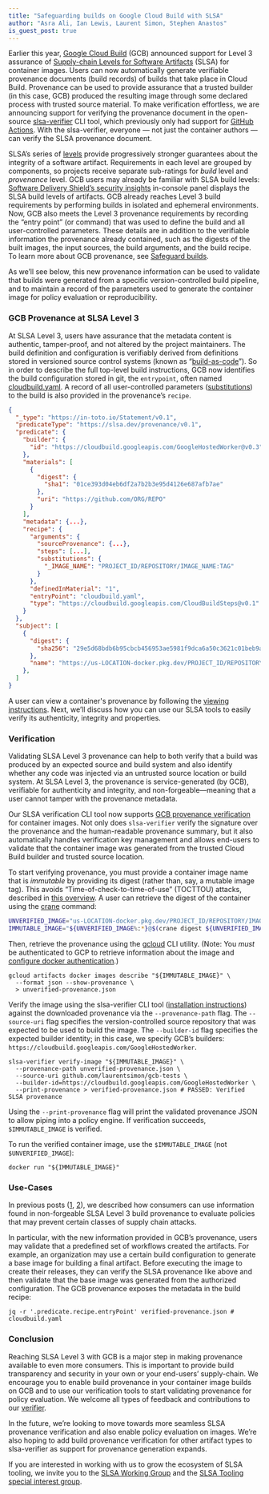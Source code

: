 ```yaml
---
title: "Safeguarding builds on Google Cloud Build with SLSA"
author: "Asra Ali, Ian Lewis, Laurent Simon, Stephen Anastos"
is_guest_post: true
---
```



Earlier this year, [Google Cloud Build](https://cloud.google.com/build/docs/overview) (GCB) announced support for Level 3 assurance of [Supply-chain Levels for Software Artifacts](https://slsa.dev/) (SLSA) for container images. Users can now automatically generate verifiable provenance documents (build records) of builds that take place in Cloud Build. Provenance can be used to provide assurance that a trusted builder (in this case, GCB) produced the resulting image through some declared process with trusted source material. To make verification effortless, we are announcing support for verifying the provenance document in the open-source [slsa-verifier](https://github.com/slsa-framework/slsa-verifier) CLI tool, which previously only had support for [GitHub Actions](https://slsa.dev/blog/2022/06/slsa-github-workflows). With the slsa-verifier, everyone — not just the container authors — can verify the SLSA provenance document.

SLSA’s series of [levels](https://slsa.dev/spec/v0.1/levels) provide progressively stronger guarantees about the integrity of a software artifact.  Requirements in each level are grouped by components, so projects receive separate sub-ratings for _build_ level and _provenance_ level. GCB users may already be familiar with SLSA build levels: [Software Delivery Shield’s security insights](https://cloud.google.com/software-supply-chain-security/docs/sds/overview) in-console panel displays the SLSA build levels of artifacts. GCB already reaches Level 3 build requirements by performing builds in isolated and ephemeral environments. Now, GCB also meets the Level 3 provenance requirements by recording the “entry point” (or command) that was used to define the build and all user-controlled parameters. These details are in addition to the verifiable information the provenance already contained, such as the digests of the built images, the input sources, the build arguments, and the build recipe. To learn more about GCB provenance, see [Safeguard builds](https://cloud.google.com/software-supply-chain-security/docs/safeguard-builds#provenance).

As we’ll see below, this new provenance information can be used to validate that builds were generated from a specific version-controlled build pipeline, and to maintain a record of the parameters used to generate the container image for policy evaluation or reproducibility.

### GCB Provenance at SLSA Level 3

At SLSA Level 3, users have assurance that the metadata content is authentic, tamper-proof, and not altered by the project maintainers. The build definition and configuration is verifiably derived from definitions stored in versioned source control systems (known as “[build-as-code](https://slsa.dev/spec/v0.1/requirements#build-as-code)”). So in order to describe the full top-level build instructions, GCB now identifies the build configuration stored in git, the `entrypoint`, often named [cloudbuild.yaml](https://cloud.google.com/build/docs/configuring-builds/create-basic-configuration).  A record of all user-controlled parameters ([substitutions](https://cloud.google.com/build/docs/configuring-builds/substitute-variable-values)) to the build is also provided in the provenance’s `recipe`.

```json
{
  "_type": "https://in-toto.io/Statement/v0.1",
  "predicateType": "https://slsa.dev/provenance/v0.1",
  "predicate": {
    "builder": {
      "id": "https://cloudbuild.googleapis.com/GoogleHostedWorker@v0.3"
    },
    "materials": [
      {
        "digest": {
          "sha1": "01ce393d04eb6df2a7b2b3e95d4126e687afb7ae"
        },
        "uri": "https://github.com/ORG/REPO"
      }
    ],
    "metadata": {...},
    "recipe": {
      "arguments": {
        "sourceProvenance": {...},
        "steps": [...],
        "substitutions": {
          "_IMAGE_NAME": "PROJECT_ID/REPOSITORY/IMAGE_NAME:TAG"
        }
      },
      "definedInMaterial": "1",
      "entryPoint": "cloudbuild.yaml",
      "type": "https://cloudbuild.googleapis.com/CloudBuildSteps@v0.1"
    }
  },
  "subject": [
    {
      "digest": {
        "sha256": "29e5d68bdb6b95cbcb456953ae5981f9dca6a50c3621c01beb9a75869bc79bec"
      },
      "name": "https://us-LOCATION-docker.pkg.dev/PROJECT_ID/REPOSITORY/IMAGE_NAME:TAG"
    },
  ]
}
```

A user can view a container's provenance by following the [viewing instructions](https://cloud.google.com/build/docs/securing-builds/view-build-provenance#validate_the_provenance_metadata). Next, we’ll discuss how you can use our SLSA tools to easily verify its authenticity, integrity and properties.

### Verification

Validating SLSA Level 3 provenance can help to both verify that a build was produced by an expected source and build system and also identify whether any code was injected via an untrusted source location or build system. At SLSA Level 3, the provenance is service-generated (by GCB), verifiable for authenticity and integrity, and non-forgeable—meaning that a user cannot tamper with the provenance metadata.

Our SLSA verification CLI tool now supports [GCB provenance verification](https://cloud.google.com/build/docs/securing-builds/view-build-provenance#validate_provenance_using_the_slsa_verifier) for container images. Not only does `slsa-verifier` verify the signature over the provenance and the human-readable provenance summary, but it also automatically handles verification key management and allows end-users to validate that the container image was generated from the trusted Cloud Build builder and trusted source location.

To start verifying provenance, you must provide a container image name that is _immutable_ by providing its digest (rather than, say, a mutable image tag). This avoids “Time-of-check-to-time-of-use” (TOCTTOU) attacks, described in [this overview](https://github.com/slsa-framework/slsa-verifier#toctou-attacks). A user can retrieve the digest of the container using the [crane](https://github.com/google/go-containerregistry/blob/main/cmd/crane/doc/crane.md) command:

```bash
UNVERIFIED_IMAGE="us-LOCATION-docker.pkg.dev/PROJECT_ID/REPOSITORY/IMAGE_NAME:TAG"
IMMUTABLE_IMAGE="${UNVERIFIED_IMAGE%:*}@$(crane digest ${UNVERIFIED_IMAGE})"
```

Then, retrieve the provenance using the [gcloud](https://cloud.google.com/sdk/gcloud) CLI utility. (Note: You _must_ be authenticated to GCP to retrieve information about the image and [configure docker authentication](https://cloud.google.com/sdk/gcloud/reference/auth/configure-docker).)

```shell
gcloud artifacts docker images describe "${IMMUTABLE_IMAGE}" \
  --format json --show-provenance \
  > unverified-provenance.json
```

Verify the image using the slsa-verifier CLI tool ([installation instructions](https://github.com/slsa-framework/slsa-verifier#installation)) against the downloaded provenance via the `--provenance-path` flag. The `--source-uri` flag specifies the version-controlled source repository that was expected to be used to build the image. The `--builder-id` flag specifies the expected builder identity; in this case, we specify GCB’s builders: `https://cloudbuild.googleapis.com/GoogleHostedWorker`.

```shell
slsa-verifier verify-image "${IMMUTABLE_IMAGE}" \
  --provenance-path unverified-provenance.json \
  --source-uri github.com/laurentsimon/gcb-tests \
  --builder-id=https://cloudbuild.googleapis.com/GoogleHostedWorker \
  --print-provenance > verified-provenance.json # PASSED: Verified SLSA provenance
```

Using the `--print-provenance` flag will print the validated provenance JSON to allow piping into a policy engine. If verification succeeds, `$IMMUTABLE_IMAGE` is verified.

To run the verified container image, use the `$IMMUTABLE_IMAGE` (not `$UNVERIFIED_IMAGE`):

```shell
docker run "${IMMUTABLE_IMAGE}"
```

### Use-Cases

In previous posts ([1](https://slsa.dev/blog/2022/06/slsa-github-workflows), [2](https://slsa.dev/blog/2022/08/slsa-github-workflows-generic-ga)), we described how consumers can use information found in non-forgeable SLSA Level 3 build provenance to evaluate policies that may prevent certain classes of supply chain attacks.

In particular, with the new information provided in GCB’s provenance, users may validate that a predefined set of workflows created the artifacts. For example, an organization may use a certain build configuration to generate a base image for building a final artifact. Before executing the image to create their releases, they can verify the SLSA provenance like above and then validate that the base image was generated from the authorized configuration. The GCB provenance exposes the metadata in the build recipe:

```shell
jq -r '.predicate.recipe.entryPoint' verified-provenance.json # cloudbuild.yaml
```

### Conclusion

Reaching SLSA Level 3 with GCB is a major step in making provenance available to even more consumers. This is important to provide build transparency and security in your own or your end-users’ supply-chain. We encourage you to enable build provenance in your container image builds on GCB and to use our verification tools to start validating provenance for policy evaluation. We welcome all types of feedback and contributions to our [verifier](https://github.com/slsa-framework/slsa-verifier).

In the future, we’re looking to move towards more seamless SLSA provenance verification and also enable policy evaluation on images. We’re also hoping to add build provenance verification for other artifact types to slsa-verifier as support for provenance generation expands.

If you are interested in working with us to grow the ecosystem of SLSA tooling, we invite you to the [SLSA Working Group](https://slsa.dev/community) and the [SLSA Tooling special interest group](https://slsa.dev/notes/tooling).
